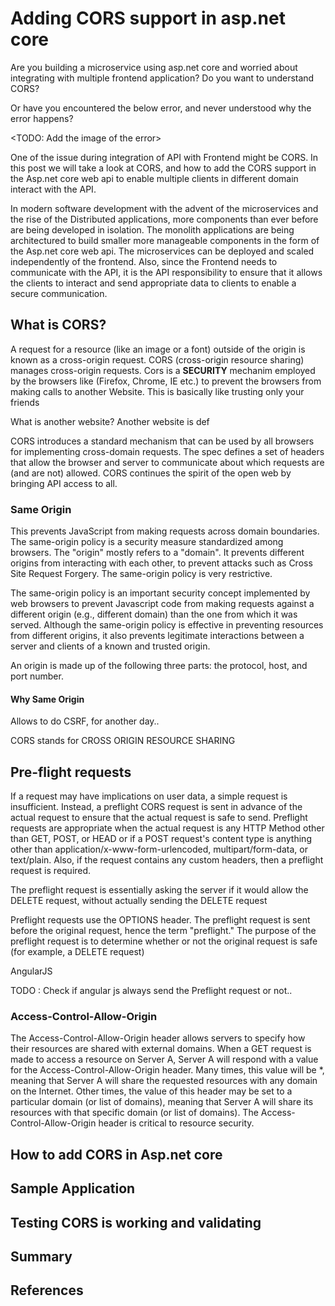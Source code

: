 # Adding CORS support in asp.net core

Are you building a microservice using asp.net core and worried about integrating with multiple frontend application?
Do you want to understand CORS?

Or have you encountered the below error, and never understood why the error happens?

<TODO: Add the image of the error>

One of the issue during integration of API with Frontend might be CORS. In this post we will take a look at CORS, and how to add the CORS support in the Asp.net core web api to enable multiple clients in different domain interact with the API.

In modern software development with the advent of the microservices and the rise of the Distributed applications, more components than ever before are being developed in isolation. The monolith applications are being architectured to build smaller more manageable components in the form of the Asp.net core web api. The microservices can be deployed and scaled independently of the frontend. Also, since the Frontend needs to communicate with the API, it is the API responsibility to ensure that it allows the clients to interact and send appropriate data to clients to enable a secure communication.

## What is CORS?

A request for a resource (like an image or a font) outside of the origin is known as a cross-origin request. CORS (cross-origin resource sharing) manages cross-origin requests.
Cors is a **SECURITY** mechanim employed by the browsers like (Firefox, Chrome, IE etc.) to prevent the browsers from making calls to another Website. This is basically like trusting only your friends

What is another website? Another website is def

CORS introduces a standard mechanism that can be used by all browsers for implementing cross-domain requests. The spec defines a set of headers that allow the browser and server to communicate about which requests are (and are not) allowed. CORS continues the spirit of the open web by bringing API access to all.


### Same Origin

This prevents JavaScript from making requests across domain boundaries.
The same-origin policy is a security measure standardized among browsers. The "origin" mostly refers to a "domain". It prevents different origins from interacting with each other, to prevent attacks such as Cross Site Request Forgery.
The same-origin policy is very restrictive.

The same-origin policy is an important security concept implemented by web browsers to prevent Javascript code from making requests against a different origin (e.g., different domain) than the one from which it was served. Although the same-origin policy is effective in preventing resources from different origins, it also prevents legitimate interactions between a server and clients of a known and trusted origin.

An origin is made up of the following three parts: the protocol, host, and port number. 

#### Why Same Origin

Allows to do CSRF, for another day..


CORS stands for CROSS ORIGIN RESOURCE SHARING

## Pre-flight requests

If a request may have implications on user data, a simple request is insufficient. Instead, a preflight CORS request is sent in advance of the actual request to ensure that the actual request is safe to send. Preflight requests are appropriate when the actual request is any HTTP Method other than GET, POST, or HEAD or if a POST request's content type is anything other than application/x-www-form-urlencoded, multipart/form-data, or text/plain. Also, if the request contains any custom headers, then a preflight request is required.

The preflight request is essentially asking the server if it would allow the DELETE request, without actually sending the DELETE request

Preflight requests use the OPTIONS header. The preflight request is sent before the original request, hence the term "preflight." The purpose of the preflight request is to determine whether or not the original request is safe (for example, a DELETE request)

AngularJS 

TODO : Check if angular js always send the Preflight request or not..

### Access-Control-Allow-Origin

The Access-Control-Allow-Origin header allows servers to specify how their resources are shared with external domains. When a GET request is made to access a resource on Server A, Server A will respond with a value for the Access-Control-Allow-Origin header. Many times, this value will be *, meaning that Server A will share the requested resources with any domain on the Internet. Other times, the value of this header may be set to a particular domain (or list of domains), meaning that Server A will share its resources with that specific domain (or list of domains). The Access-Control-Allow-Origin header is critical to resource security.

###



## How to add CORS in Asp.net core



## Sample Application

## Testing CORS is working and validating

## Summary


## References